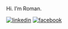 Hi. I’m Roman.

[![linkedin][linkedin-image]][linkedin-link] [![facebook][fb-image]][fb-link]

[linkedin-link]: https://www.linkedin.com/in/roman-zhuravel-80202a76/
[linkedin-image]: https://img.shields.io/badge/-LinkedIn-0e76a8?style=flat-square&logo=Linkedin&logoColor=white

[fb-link]: https://www.facebook.com/roman.zhyravel/
[fb-image]: https://img.shields.io/badge/Facebook-1877F2?style=for-the-badge&logo=facebook&logoColor=white

